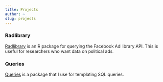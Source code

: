 ```yaml
---
title: Projects
author: ~
slug: projects
---
```


### Radlibrary
[Radlibrary](https://github.com/facebookresearch/Radlibrary) is an R package for querying the Facebook Ad library API. This is useful for researchers who want data on political ads.
  
### Queries
[Queries](https://github.com/colin-fraser/queries) is a package that I use for templating SQL queries.